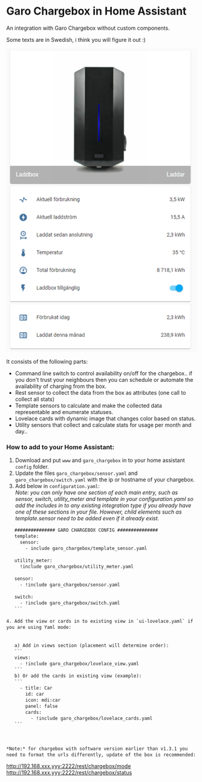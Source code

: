 # Garo Chargebox in Home Assistant
An integration with Garo Chargebox without custom components.

Some texts are in Swedish, i think you will figure it out :)

![image|311x500](content/lovelace-screenshot.png)

It consists of the following parts:

* Command line switch to control availability on/off for the chargebox.. if you don't trust your neighbours then you can schedule or automate the availability of charging from the box.
* Rest sensor to collect the data from the box as attributes (one call to collect all stats)
* Template sensors to calculate and make the collected data representable and enumerate statuses.
* Lovelace cards with dynamic image that changes color based on status.
* Utility sensors that collect and calculate stats for usage per month and day..


### How to add to your Home Assistant:

1. Download and put `www` and `garo_chargebox` in to your home assistant `config` folder.  
2. Update the files `garo_chargebox/sensor.yaml` and `garo_chargebox/switch.yaml` with the ip or hostname of your chargebox.  
3. Add below in `configuration.yaml`:  
*Note: you can only have one section of each main entry, such as sensor, switch, utility_meter and template in your configuration.yaml so add the includes in to any existing integration type if you already have one of these sections in your file. However, child elements such as template.sensor need to be added even if it already exist.*
 
 ```
    ############### GARO CHARGEBOX CONFIG ###############
    template: 
      sensor: 
        - include garo_chargebox/template_sensor.yaml
    
    utility_meter:
      !include garo_chargebox/utility_meter.yaml
    
    sensor: 
      - !include garo_chargebox/sensor.yaml
    
    switch:
      - !include garo_chargebox/switch.yaml
    ```

4. Add the view or cards in to existing view in `ui-lovelace.yaml` if you are using Yaml mode:


    a) Add in views section (placement will determine order):
    ```
    views:
      - !include garo_chargebox/lovelace_view.yaml
    ```
    b) Or add the cards in existing view (example):
    ```
      - title: Car
        id: car
        icon: mdi:car
        panel: false
        cards:
          - !include garo_chargebox/lovelace_cards.yaml
    ```


  
*Note:* for chargebox with software version earlier than v1.3.1 you need to format the urls differently, update of the box is recommended:
```
http://192.168.xxx.yyy:2222/rest/chargebox/mode
http://192.168.xxx.yyy:2222/rest/chargebox/status
```
